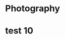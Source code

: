 # Photography
<!DOCTYPE html>
<html>
  <head>
    <title>Photography</title>
  </head>
  <body>
    <h1>test 10</h1>
  </body>
</html>
